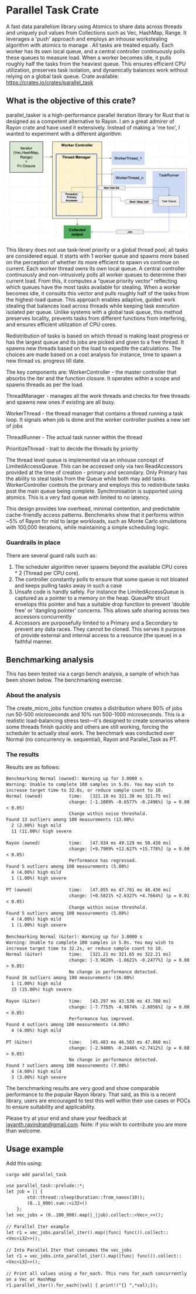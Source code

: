 # Parallel Task Crate
A fast data parallelism library using Atomics to share data across threads and uniquely pull values from Collections such as Vec, HashMap, Range. It leverages a 'push' approach and employs an inhouse workstealing algorithm with atomics to manage . 
All tasks are treated equally. Each worker has its own local queue, and a central controller continuously polls these queues to measure load. When a worker becomes idle, it pulls roughly half the tasks from the heaviest queue. This ensures efficient CPU utilization, preserves task isolation, and dynamically balances work without relying on a global task queue.
Crate available: https://crates.io/crates/parallel_task

## What is the objective of this crate?
parallel_tasker is a high-performance parallel iteration library for Rust that is designed as a competent alternative to Rayon. I am a great admirer of Rayon crate and have used it extensively. Instead of making a 'me too', I wanted to experiment with a different algorithm:
![Flow diagram](images/paralleltaskflow.png)

This library does not use task-level priority or a global thread pool; all tasks are considered equal. It starts with 1 worker queue and spawns more based on the perception of whether its more efficient to spawn vs continue on current. Each worker thread owns its own local queue. A central controller continuously and non-intrusively polls all worker queues to determine their current load. From this, it computes a “queue priority vector” reflecting which queues have the most tasks available for stealing. When a worker becomes idle, it consults this vector and pulls roughly half of the tasks from the highest-load queue. This approach enables adaptive, guided work stealing that balances load across threads while keeping task execution isolated per queue. Unlike systems with a global task queue, this method preserves locality, prevents tasks from different functions from interfering, and ensures efficient utilization of CPU cores.

Redistribution of tasks is based on which thread is making least progress or has the largest queue and its jobs are picked and given to a free thread. It spawns new threads based on the load to expedite the calculations. The choices are made based on a cost analysis for instance, time to spawn a new thread vs. progress till date.


The key components are:
WorkerController - the master controller that absorbs the iter and the function closure. It operates within a scope and spawns threads as per the load.

ThreadManager - manages all the work threads and checks for free threads and spawns new ones if existing are all busy.

WorkerThread - the thread manager that contains a thread running a task loop. It signals when job is done and the worker controller pushes a new set of jobs

ThreadRunner - The actual task runner within the thread

PrioritizeThread - trait to decide the threads by priority 

The thread level queue is implemented via an inhouse concept of LimitedAccessQueue. This can be accessed only via two ReadAccessors provided at the time of creation - primary and secondary. Only Primary has the ability to steal tasks from the Queue while both may add tasks. WorkerController controls the primary and employs this to redistribute tasks post the main queue being complete. Synchronisation is supported using atomics. This is a very fast queue with limited to no latency. 

This design provides low overhead, minimal contention, and predictable cache-friendly access patterns. Benchmarks show that it performs within ~5% of Rayon for mid to large workloads, such as Monte Carlo simulations with 100,000 iterations, while maintaining a simple scheduling logic.

### Guardrails in place
There are several guard rails such as:
1. The scheduler algorithm never spawns beyond the available CPU cores * 2 (Thread per CPU core).
2. The controller constantly polls to ensure that some queue is not bloated and keeps pulling tasks away in such a case
3. Unsafe code is handly safely. For instance the LimitedAccessQueue is captured as a pointer to a memory on the heap. QueuePtr struct envelops this pointer and has a suitable drop function to prevent 'double free' or 'dangling pointer' concerns. This allows safe sharing across two accessors concurrently
4. Accessors are purposefully limited to a Primary and a Secondary to prevent any data races. They cannot be cloned. This serves it purpose of provide external and internal access to a resource (the queue) in a faithful manner.

## Benchmarking analysis
This has been tested via a cargo bench analysis, a sample of which has been shown below.
The benchmarking exercise.
### About the analysis
The create_micro_jobs function creates a distribution where 90% of jobs run 50-500 microseconds and 10% run 500-1000 microseconds. This is a realistic load-balancing stress test—it's designed to create scenarios where some threads finish quickly and others are still working, forcing the scheduler to actually steal work.
The benchmark was conducted over Normal (no concurrency ie. sequential), Rayon and Parallel_Task as PT.
### The results
Results are as follows:
```
Benchmarking Normal (owned): Warming up for 3.0000 s
Warning: Unable to complete 100 samples in 5.0s. You may wish to increase target time to 32.8s, or reduce sample count to 10.
Normal (owned)          time:   [321.10 ms 321.38 ms 321.75 ms]
                        change: [-1.1089% -0.6577% -0.2496%] (p = 0.00 < 0.05)
                        Change within noise threshold.
Found 13 outliers among 100 measurements (13.00%)
  2 (2.00%) high mild
  11 (11.00%) high severe

Rayon (owned)           time:   [47.934 ms 49.129 ms 50.438 ms]
                        change: [+9.7909% +12.627% +15.778%] (p = 0.00 < 0.05)
                        Performance has regressed.
Found 5 outliers among 100 measurements (5.00%)
  4 (4.00%) high mild
  1 (1.00%) high severe

PT (owned)              time:   [47.055 ms 47.701 ms 48.436 ms]
                        change: [+0.5821% +2.6327% +4.7664%] (p = 0.01 < 0.05)
                        Change within noise threshold.
Found 5 outliers among 100 measurements (5.00%)
  4 (4.00%) high mild
  1 (1.00%) high severe

Benchmarking Normal (&iter): Warming up for 3.0000 s
Warning: Unable to complete 100 samples in 5.0s. You may wish to increase target time to 32.2s, or reduce sample count to 10.
Normal (&iter)          time:   [321.21 ms 321.65 ms 322.21 ms]
                        change: [-3.9620% -1.6621% -0.2477%] (p = 0.08 > 0.05)
                        No change in performance detected.
Found 16 outliers among 100 measurements (16.00%)
  1 (1.00%) high mild
  15 (15.00%) high severe

Rayon (&iter)           time:   [43.297 ms 43.536 ms 43.788 ms]
                        change: [-7.7753% -4.9874% -2.6056%] (p = 0.00 < 0.05)
                        Performance has improved.
Found 4 outliers among 100 measurements (4.00%)
  4 (4.00%) high mild

PT (&iter)              time:   [45.483 ms 46.503 ms 47.860 ms]
                        change: [-2.9406% -0.2446% +2.7412%] (p = 0.88 > 0.05)
                        No change in performance detected.
Found 7 outliers among 100 measurements (7.00%)
  4 (4.00%) high mild
  3 (3.00%) high severe
```


The benchmarking results are very good and show comparable performance to the popular Rayon library. That said, as this is a recent library, users are encouraged to test this well within their use cases or POCs to ensure suitability and applicability. 

Please try at your end and share your feedback at jayanth.ravindran@gmail.com.
Note: if you wish to contribute you are more than welcome.

## Usage example

Add this using:
```
cargo add parallel_task
```

```
use parallel_task::prelude::*;
let job = || {              
        std::thread::sleep(Duration::from_nanos(10)); 
        (0..1_000).sum::<i32>()
    };
let vec_jobs = (0..100_000).map(|_|job).collect::<Vec<_>>(); 

// Parallel Iter example
let r1 = vec_jobs.parallel_iter().map(|func| func()).collect::<Vec<i32>>();

// Into Parallel Iter that consumes the vec_jobs
let r1 = vec_jobs.into_parallel_iter().map(|func| func()).collect::<Vec<i32>>();

// Print all values using a for_each. This runs for_each concurrently on a Vec or HashMap
r1.parallel_iter().for_each(|val| { print!("{} ",*val);});
```
